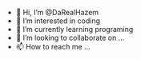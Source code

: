 - 👋 Hi, I’m @DaRealHazem
- 👀 I’m interested in coding 
- 🌱 I’m currently learning programing
- 💞️ I’m looking to collaborate on ...
- 📫 How to reach me ...

<!---
DaRealHazem/DaRealHazem is a ✨ special ✨ repository because its `README.md` (this file) appears on your GitHub profile.
You can click the Preview link to take a look at your changes.
--->
